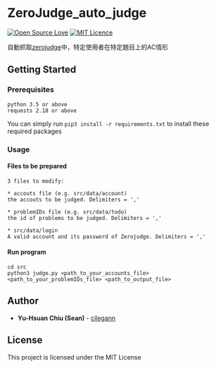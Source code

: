 # ZeroJudge_auto_judge

[![Open Source Love](https://badges.frapsoft.com/os/v1/open-source.svg?v=103)](https://github.com/ellerbrock/open-source-badges/)
[![MIT Licence](https://badges.frapsoft.com/os/mit/mit.svg?v=103)](https://opensource.org/licenses/mit-license.php)

自動抓取[zerojudge](https://zerojudge.tw)中，特定使用者在特定題目上的AC情形


## Getting Started


### Prerequisites

```
python 3.5 or above
requests 2.18 or above
```
You can simply run ```pip3 install -r requirements.txt``` to install these required packages

### Usage

#### Files to be prepared
```
3 files to modify:

* accouts file (e.g. src/data/account)
the accouts to be judged. Delimiters = ','

* problemIDs file (e.g. src/data/todo)
the id of problems to be judged. Delimiters = ','

* src/data/login
A valid account and its password of Zerojudge. Delimiters = ','
```
#### Run program
```
cd src
python3 judge.py <path_to_your_accounts_file> <path_to_your_problemIDs_file> <path_to_output_file>
```

## Author

* **Yu-Hsuan Chiu (Sean)** - [cilegann](https://seanchiu.cf)

## License

This project is licensed under the MIT License
